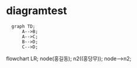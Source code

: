 # diagramtest

```mermaid
  graph TD;
      A-->B;
      A-->C;
      B-->D;
      C-->D;
```


  flowchart LR;
    node(홍길동);
    n2((홍당무));
    node-->n2;

